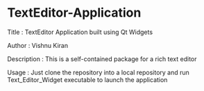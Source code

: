 # TextEditor-Application

Title         :   TextEditor Application built using Qt Widgets

Author        :  Vishnu Kiran

Description   : This is a self-contained package for a rich text editor

Usage         : Just clone the repository into a local repository and run Text_Editor_Widget executable to launch the application
